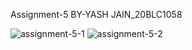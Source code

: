 Assignment-5
BY-YASH JAIN_20BLC1058


![assignment-5-1](https://user-images.githubusercontent.com/94926833/156212393-194ad772-6313-430b-af62-73f59f3d9e34.jpg)
![assignment-5-2](https://user-images.githubusercontent.com/94926833/156212398-5805f539-bd55-400c-baad-8858ec0559ad.jpg)
